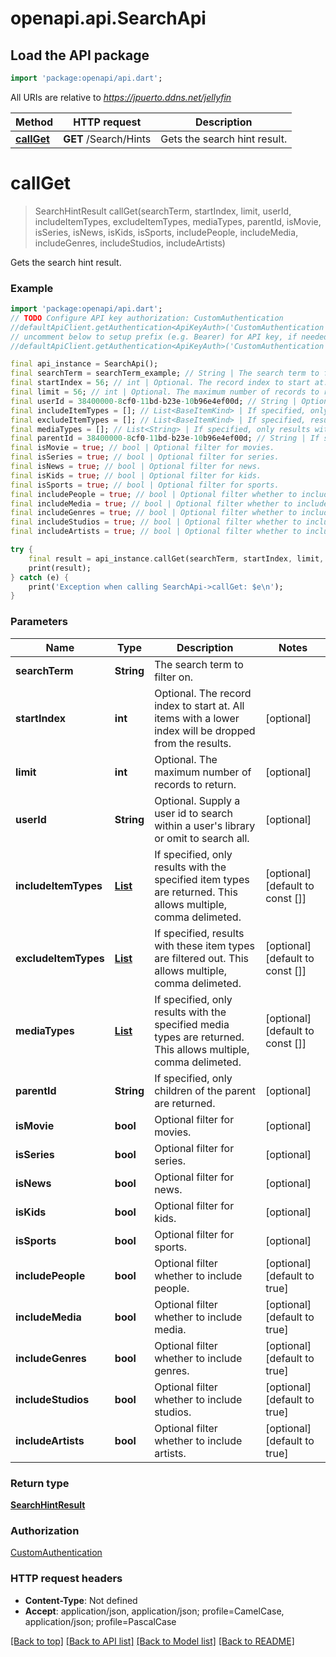 # openapi.api.SearchApi

## Load the API package
```dart
import 'package:openapi/api.dart';
```

All URIs are relative to *https://jpuerto.ddns.net/jellyfin*

Method | HTTP request | Description
------------- | ------------- | -------------
[**callGet**](SearchApi.md#callget) | **GET** /Search/Hints | Gets the search hint result.


# **callGet**
> SearchHintResult callGet(searchTerm, startIndex, limit, userId, includeItemTypes, excludeItemTypes, mediaTypes, parentId, isMovie, isSeries, isNews, isKids, isSports, includePeople, includeMedia, includeGenres, includeStudios, includeArtists)

Gets the search hint result.

### Example
```dart
import 'package:openapi/api.dart';
// TODO Configure API key authorization: CustomAuthentication
//defaultApiClient.getAuthentication<ApiKeyAuth>('CustomAuthentication').apiKey = 'YOUR_API_KEY';
// uncomment below to setup prefix (e.g. Bearer) for API key, if needed
//defaultApiClient.getAuthentication<ApiKeyAuth>('CustomAuthentication').apiKeyPrefix = 'Bearer';

final api_instance = SearchApi();
final searchTerm = searchTerm_example; // String | The search term to filter on.
final startIndex = 56; // int | Optional. The record index to start at. All items with a lower index will be dropped from the results.
final limit = 56; // int | Optional. The maximum number of records to return.
final userId = 38400000-8cf0-11bd-b23e-10b96e4ef00d; // String | Optional. Supply a user id to search within a user's library or omit to search all.
final includeItemTypes = []; // List<BaseItemKind> | If specified, only results with the specified item types are returned. This allows multiple, comma delimeted.
final excludeItemTypes = []; // List<BaseItemKind> | If specified, results with these item types are filtered out. This allows multiple, comma delimeted.
final mediaTypes = []; // List<String> | If specified, only results with the specified media types are returned. This allows multiple, comma delimeted.
final parentId = 38400000-8cf0-11bd-b23e-10b96e4ef00d; // String | If specified, only children of the parent are returned.
final isMovie = true; // bool | Optional filter for movies.
final isSeries = true; // bool | Optional filter for series.
final isNews = true; // bool | Optional filter for news.
final isKids = true; // bool | Optional filter for kids.
final isSports = true; // bool | Optional filter for sports.
final includePeople = true; // bool | Optional filter whether to include people.
final includeMedia = true; // bool | Optional filter whether to include media.
final includeGenres = true; // bool | Optional filter whether to include genres.
final includeStudios = true; // bool | Optional filter whether to include studios.
final includeArtists = true; // bool | Optional filter whether to include artists.

try {
    final result = api_instance.callGet(searchTerm, startIndex, limit, userId, includeItemTypes, excludeItemTypes, mediaTypes, parentId, isMovie, isSeries, isNews, isKids, isSports, includePeople, includeMedia, includeGenres, includeStudios, includeArtists);
    print(result);
} catch (e) {
    print('Exception when calling SearchApi->callGet: $e\n');
}
```

### Parameters

Name | Type | Description  | Notes
------------- | ------------- | ------------- | -------------
 **searchTerm** | **String**| The search term to filter on. | 
 **startIndex** | **int**| Optional. The record index to start at. All items with a lower index will be dropped from the results. | [optional] 
 **limit** | **int**| Optional. The maximum number of records to return. | [optional] 
 **userId** | **String**| Optional. Supply a user id to search within a user's library or omit to search all. | [optional] 
 **includeItemTypes** | [**List<BaseItemKind>**](BaseItemKind.md)| If specified, only results with the specified item types are returned. This allows multiple, comma delimeted. | [optional] [default to const []]
 **excludeItemTypes** | [**List<BaseItemKind>**](BaseItemKind.md)| If specified, results with these item types are filtered out. This allows multiple, comma delimeted. | [optional] [default to const []]
 **mediaTypes** | [**List<String>**](String.md)| If specified, only results with the specified media types are returned. This allows multiple, comma delimeted. | [optional] [default to const []]
 **parentId** | **String**| If specified, only children of the parent are returned. | [optional] 
 **isMovie** | **bool**| Optional filter for movies. | [optional] 
 **isSeries** | **bool**| Optional filter for series. | [optional] 
 **isNews** | **bool**| Optional filter for news. | [optional] 
 **isKids** | **bool**| Optional filter for kids. | [optional] 
 **isSports** | **bool**| Optional filter for sports. | [optional] 
 **includePeople** | **bool**| Optional filter whether to include people. | [optional] [default to true]
 **includeMedia** | **bool**| Optional filter whether to include media. | [optional] [default to true]
 **includeGenres** | **bool**| Optional filter whether to include genres. | [optional] [default to true]
 **includeStudios** | **bool**| Optional filter whether to include studios. | [optional] [default to true]
 **includeArtists** | **bool**| Optional filter whether to include artists. | [optional] [default to true]

### Return type

[**SearchHintResult**](SearchHintResult.md)

### Authorization

[CustomAuthentication](../README.md#CustomAuthentication)

### HTTP request headers

 - **Content-Type**: Not defined
 - **Accept**: application/json, application/json; profile=CamelCase, application/json; profile=PascalCase

[[Back to top]](#) [[Back to API list]](../README.md#documentation-for-api-endpoints) [[Back to Model list]](../README.md#documentation-for-models) [[Back to README]](../README.md)

